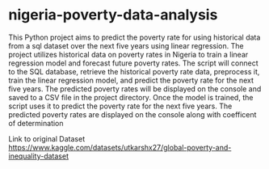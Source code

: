 # nigeria-poverty-data-analysis
This Python project aims to predict the poverty rate for using historical data from a sql dataset over the next five years using linear regression. The project utilizes historical data on poverty rates in Nigeria to train a linear regression model and forecast future poverty rates.
The script will connect to the SQL database, retrieve the historical poverty rate data, preprocess it, train the linear regression model, and predict the poverty rate for the next five years.
The predicted poverty rates will be displayed on the console and saved to a CSV file in the project directory.
Once the model is trained, the script uses it to predict the poverty rate for the next five years. The predicted poverty rates are displayed on the console along with coefficent of determination


Link to original Dataset https://www.kaggle.com/datasets/utkarshx27/global-poverty-and-inequality-dataset
